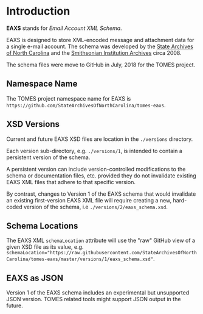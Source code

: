 # Introduction

**EAXS** stands for *Email Account XML Schema*. 

EAXS is designed to store XML-encoded message and attachment data for a single e-mail account. The schema was developed by the [State Archives of North Carolina](https://archives.ncdcr.gov) and the [Smithsonian Institution Archives](https://siarchives.si.edu) circa 2008.

The schema files were move to GitHub in July, 2018 for the TOMES project.

## Namespace Name
The TOMES project namespace name for EAXS is `https://github.com/StateArchivesOfNorthCarolina/tomes-eaxs`.

## XSD Versions
Current and future EAXS XSD files are location in the `./versions` directory.

Each version sub-directory, e.g. `./versions/1`, is intended to contain a persistent version of the schema.

A persistent version can include version-controlled modifications to the schema or documentation files, etc. provided they do not invalidate existing EAXS XML files that adhere to that specific version.

By contrast, changes to Version 1 of the EAXS schema that would invalidate an existing first-version EAXS XML file will require creating a new, hard-coded version of the schema, i.e `./versions/2/eaxs_schema.xsd`.


## Schema Locations
The EAXS XML `schemaLocation` attribute will use the "raw" GitHub view of a given XSD file as its value, e.g. `schemaLocation="https://raw.githubusercontent.com/StateArchivesOfNorthCarolina/tomes-eaxs/master/versions/1/eaxs_schema.xsd"`.

## EAXS as JSON
Version 1 of the EAXS schema includes an experimental but unsupported JSON version. TOMES related tools might support JSON output in the future. 

 